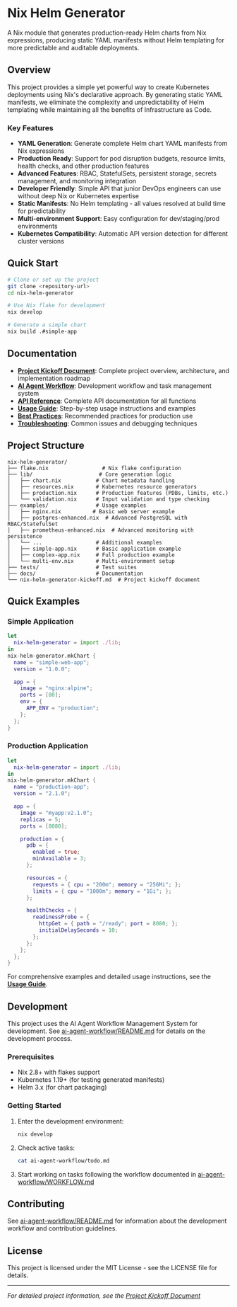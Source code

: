 # Nix Helm Generator

A Nix module that generates production-ready Helm charts from Nix expressions, producing static YAML manifests without Helm templating for more predictable and auditable deployments.

## Overview

This project provides a simple yet powerful way to create Kubernetes deployments using Nix's declarative approach. By generating static YAML manifests, we eliminate the complexity and unpredictability of Helm templating while maintaining all the benefits of Infrastructure as Code.

### Key Features

- **YAML Generation**: Generate complete Helm chart YAML manifests from Nix expressions
- **Production Ready**: Support for pod disruption budgets, resource limits, health checks, and other production features
- **Advanced Features**: RBAC, StatefulSets, persistent storage, secrets management, and monitoring integration
- **Developer Friendly**: Simple API that junior DevOps engineers can use without deep Nix or Kubernetes expertise
- **Static Manifests**: No Helm templating - all values resolved at build time for predictability
- **Multi-environment Support**: Easy configuration for dev/staging/prod environments
- **Kubernetes Compatibility**: Automatic API version detection for different cluster versions

## Quick Start

```bash
# Clone or set up the project
git clone <repository-url>
cd nix-helm-generator

# Use Nix flake for development
nix develop

# Generate a simple chart
nix build .#simple-app
```

## Documentation

- **[Project Kickoff Document](./nix-helm-generator-kickoff.md)**: Complete project overview, architecture, and implementation roadmap
- **[AI Agent Workflow](./ai-agent-workflow/README.md)**: Development workflow and task management system
- **[API Reference](./docs/API_REFERENCE.md)**: Complete API documentation for all functions
- **[Usage Guide](./docs/USAGE_GUIDE.md)**: Step-by-step usage instructions and examples
- **[Best Practices](./docs/BEST_PRACTICES.md)**: Recommended practices for production use
- **[Troubleshooting](./docs/TROUBLESHOOTING.md)**: Common issues and debugging techniques

## Project Structure

```
nix-helm-generator/
├── flake.nix                 # Nix flake configuration
├── lib/                     # Core generation logic
│   ├── chart.nix           # Chart metadata handling
│   ├── resources.nix       # Kubernetes resource generators
│   ├── production.nix      # Production features (PDBs, limits, etc.)
│   └── validation.nix      # Input validation and type checking
├── examples/               # Usage examples
│   ├── nginx.nix          # Basic web server example
│   ├── postgres-enhanced.nix  # Advanced PostgreSQL with RBAC/StatefulSet
│   ├── prometheus-enhanced.nix  # Advanced monitoring with persistence
│   └── ...                 # Additional examples
│   ├── simple-app.nix      # Basic application example
│   ├── complex-app.nix     # Full production example
│   └── multi-env.nix       # Multi-environment setup
├── tests/                  # Test suites
├── docs/                   # Documentation
└── nix-helm-generator-kickoff.md  # Project kickoff document
```

## Quick Examples

### Simple Application

```nix
let
  nix-helm-generator = import ./lib;
in
nix-helm-generator.mkChart {
  name = "simple-web-app";
  version = "1.0.0";

  app = {
    image = "nginx:alpine";
    ports = [80];
    env = {
      APP_ENV = "production";
    };
  };
}
```

### Production Application

```nix
let
  nix-helm-generator = import ./lib;
in
nix-helm-generator.mkChart {
  name = "production-app";
  version = "2.1.0";

  app = {
    image = "myapp:v2.1.0";
    replicas = 5;
    ports = [8080];

    production = {
      pdb = {
        enabled = true;
        minAvailable = 3;
      };

      resources = {
        requests = { cpu = "200m"; memory = "256Mi"; };
        limits = { cpu = "1000m"; memory = "1Gi"; };
      };

      healthChecks = {
        readinessProbe = {
          httpGet = { path = "/ready"; port = 8080; };
          initialDelaySeconds = 10;
        };
      };
    };
  };
}
```

For comprehensive examples and detailed usage instructions, see the **[Usage Guide](./docs/USAGE_GUIDE.md)**.

## Development

This project uses the AI Agent Workflow Management System for development. See [ai-agent-workflow/README.md](./ai-agent-workflow/README.md) for details on the development process.

### Prerequisites

- Nix 2.8+ with flakes support
- Kubernetes 1.19+ (for testing generated manifests)
- Helm 3.x (for chart packaging)

### Getting Started

1. Enter the development environment:
   ```bash
   nix develop
   ```

2. Check active tasks:
   ```bash
   cat ai-agent-workflow/todo.md
   ```

3. Start working on tasks following the workflow documented in [ai-agent-workflow/WORKFLOW.md](./ai-agent-workflow/WORKFLOW.md)

## Contributing

See [ai-agent-workflow/README.md](./ai-agent-workflow/README.md) for information about the development workflow and contribution guidelines.

## License

This project is licensed under the MIT License - see the LICENSE file for details.

---

*For detailed project information, see the [Project Kickoff Document](./nix-helm-generator-kickoff.md)*